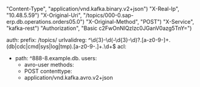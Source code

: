 "Content-Type", "application/vnd.kafka.binary.v2+json")
"X-Real-Ip", "10.48.5.59")
"X-Original-Uri", "/topics/000-0.sap-erp.db.operations.orders05.0")
"X-Original-Method", "POST")
"X-Service", "kafka-rest")
"Authorization", "Basic c2FwOnNlQzIzc0JGanV0azg5TnY=")


auth:
  prefix: /topics/
  urlvalidreg: ^\d{3}-\d(-\d{3}-\d)?\.[a-z0-9-]+\.(db|cdc|cmd|sys|log|tmp)\.[a-z0-9-.]+\.\d+$
  acl:
  - path: ^888-8\.example\.db\.
    users:
    - avro-user
    methods:
    - POST
    contenttype:
    - application/vnd.kafka.avro.v2+json

